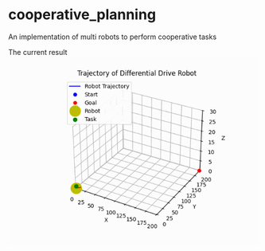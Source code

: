 # cooperative_planning
An implementation of multi robots to perform cooperative tasks

The current result
![Result](robot_trajectory.gif)